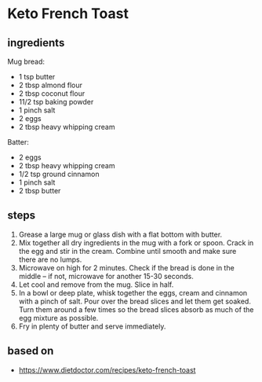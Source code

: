 # Keto French Toast

## ingredients

Mug bread:

- 1 tsp butter
- 2 tbsp almond flour
- 2 tbsp coconut flour
- 11/2 tsp baking powder
- 1 pinch salt
- 2 eggs
- 2 tbsp heavy whipping cream

Batter:

- 2 eggs
- 2 tbsp heavy whipping cream
- 1/2 tsp ground cinnamon
- 1 pinch salt
- 2 tbsp butter

## steps

1. Grease a large mug or glass dish with a flat bottom with butter.
2. Mix together all dry ingredients in the mug with a fork or spoon. Crack in the egg and stir in the cream. Combine until smooth and make sure there are no lumps.
3. Microwave on high for 2 minutes. Check if the bread is done in the middle – if not, microwave for another 15-30 seconds.
4. Let cool and remove from the mug. Slice in half.
5. In a bowl or deep plate, whisk together the eggs, cream and cinnamon with a pinch of salt. Pour over the bread slices and let them get soaked. Turn them around a few times so the bread slices absorb as much of the egg mixture as possible.
6. Fry in plenty of butter and serve immediately.

## based on

- https://www.dietdoctor.com/recipes/keto-french-toast
